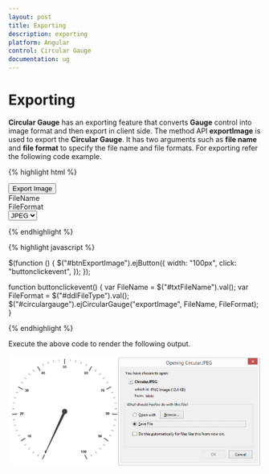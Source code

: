 ```yaml
---
layout: post
title: Exporting
description: exporting
platform: Angular
control: Circular Gauge
documentation: ug
---
```


# Exporting

**Circular Gauge** has an exporting feature that converts **Gauge** control into image format and then export in client side. The method API **exportImage** is used to export the **Circular Gauge**. It has two arguments such as **file name** and **file format** to specify the file name and file formats. For exporting refer the following code example.

{% highlight html %}

<input type="submit" value="Export Image" id="btnExportImage">
    <div id=" circulargauge "></div>
    <div id="txtFileName">FileName </div>
    <div id="ddlFileType">FileFormat </div>
</input>
<select id="Select1">
    <option value="JPEG">JPEG</option>
    <option value="PNG">PNG</option>
</select>

<!--Initialize CircularGauge control-->
 <ej-CircularGauge id="circulargauge">
  
 </ej-CircularGauge>

{% endhighlight %}

{% highlight javascript %}

$(function () {
    $("#btnExportImage").ejButton({ width: "100px", click: "buttonclickevent", });
});

function buttonclickevent() {
    var FileName = $("#txtFileName").val();
    var FileFormat = $("#ddlFileType").val();
    $("#circulargauge").ejCircularGauge("exportImage", FileName, FileFormat);
}

{% endhighlight %}


Execute the above code to render the following output.

![](Exporting_images/Exporting_img1.png)

